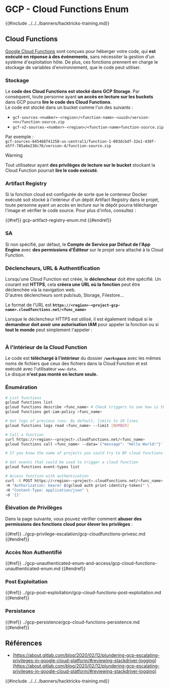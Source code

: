 # GCP - Cloud Functions Enum

{{#include ../../../banners/hacktricks-training.md}}

## Cloud Functions <a href="#reviewing-cloud-functions" id="reviewing-cloud-functions"></a>

[Google Cloud Functions](https://cloud.google.com/functions/) sont conçues pour héberger votre code, qui **est exécuté en réponse à des événements**, sans nécessiter la gestion d'un système d'exploitation hôte. De plus, ces fonctions prennent en charge le stockage de variables d'environnement, que le code peut utiliser.

### Stockage

Le **code des Cloud Functions est stocké dans GCP Storage**. Par conséquent, toute personne ayant **un accès en lecture sur les buckets** dans GCP pourra **lire le code des Cloud Functions**.\
Le code est stocké dans un bucket comme l'un des suivants :

- `gcf-sources-<number>-<region>/<function-name>-<uuid>/version-<n>/function-source.zip`
- `gcf-v2-sources-<number>-<region>/<function-name>function-source.zip`

Par exemple :\
`gcf-sources-645468741258-us-central1/function-1-003dcbdf-32e1-430f-a5ff-785a6e238c76/version-4/function-source.zip`

> [!WARNING]
> Tout utilisateur ayant **des privilèges de lecture sur le bucket** stockant la Cloud Function pourrait **lire le code exécuté**.

### Artifact Registry

Si la fonction cloud est configurée de sorte que le conteneur Docker exécuté soit stocké à l'intérieur d'un dépôt Artifact Registry dans le projet, toute personne ayant un accès en lecture sur le dépôt pourra télécharger l'image et vérifier le code source. Pour plus d'infos, consultez :

{{#ref}}
gcp-artifact-registry-enum.md
{{#endref}}

### SA

Si non spécifié, par défaut, le **Compte de Service par Défaut de l'App Engine** avec **des permissions d'Éditeur** sur le projet sera attaché à la Cloud Function.

### Déclencheurs, URL & Authentification

Lorsqu'une Cloud Function est créée, le **déclencheur** doit être spécifié. Un courant est **HTTPS**, cela **créera une URL où la fonction** peut être déclenchée via la navigation web.\
D'autres déclencheurs sont pub/sub, Storage, Filestore...

Le format de l'URL est **`https://<region>-<project-gcp-name>.cloudfunctions.net/<func_name>`**

Lorsque le déclencheur HTTPS est utilisé, il est également indiqué si le **demandeur doit avoir une autorisation IAM** pour appeler la fonction ou si **tout le monde** peut simplement l'appeler :

<figure><img src="../../../images/image (19).png" alt=""><figcaption></figcaption></figure>

### À l'intérieur de la Cloud Function

Le code est **téléchargé à l'intérieur** du dossier **`/workspace`** avec les mêmes noms de fichiers que ceux des fichiers dans la Cloud Function et est exécuté avec l'utilisateur `www-data`.\
Le disque **n'est pas monté en lecture seule.**

### Énumération
```bash
# List functions
gcloud functions list
gcloud functions describe <func_name> # Check triggers to see how is this function invoked
gcloud functions get-iam-policy <func_name>

# Get logs of previous runs. By default, limits to 10 lines
gcloud functions logs read <func_name> --limit [NUMBER]

# Call a function
curl https://<region>-<project>.cloudfunctions.net/<func_name>
gcloud functions call <func_name> --data='{"message": "Hello World!"}'

# If you know the name of projects you could try to BF cloud functions names

# Get events that could be used to trigger a cloud function
gcloud functions event-types list

# Access function with authentication
curl -X POST https://<region>-<project>.cloudfunctions.net/<func_name> \
-H "Authorization: bearer $(gcloud auth print-identity-token)" \
-H "Content-Type: application/json" \
-d '{}'
```
### Élévation de Privilèges

Dans la page suivante, vous pouvez vérifier comment **abuser des permissions des fonctions cloud pour élever les privilèges** :

{{#ref}}
../gcp-privilege-escalation/gcp-cloudfunctions-privesc.md
{{#endref}}

### Accès Non Authentifié

{{#ref}}
../gcp-unauthenticated-enum-and-access/gcp-cloud-functions-unauthenticated-enum.md
{{#endref}}

### Post Exploitation

{{#ref}}
../gcp-post-exploitation/gcp-cloud-functions-post-exploitation.md
{{#endref}}

### Persistance

{{#ref}}
../gcp-persistence/gcp-cloud-functions-persistence.md
{{#endref}}

## Références

- [https://about.gitlab.com/blog/2020/02/12/plundering-gcp-escalating-privileges-in-google-cloud-platform/#reviewing-stackdriver-logging](https://about.gitlab.com/blog/2020/02/12/plundering-gcp-escalating-privileges-in-google-cloud-platform/#reviewing-stackdriver-logging)

{{#include ../../../banners/hacktricks-training.md}}
